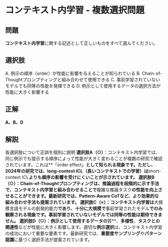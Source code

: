 # コンテキスト内学習 - 複数選択問題

## 問題
**コンテキスト内学習**に関する記述として正しいものをすべて選んでください。

## 選択肢
A. 例示の順序（order）が性能に影響を与えることが知られている
B. Chain-of-Thoughtプロンプティングと組み合わせて使用できる
C. 事前学習されていないモデルでも同等の性能を発揮できる
D. 例示として使用するデータの選択方法が性能に大きく影響する

## 正解
**A、B、D**

## 解説
各選択肢について正誤を個別に説明
**選択肢A（○）**：コンテキスト内学習では、同じ例示でも提示する順序によって性能が大きく変わることが複数の研究で確認されています。これは**「order effect」**として知られる現象です。ただし、2024年の研究では、**long-context ICL**（長いコンテキストでの学習）は**short-context ICL**よりも順序の影響を受けにくいことが示されています。
**選択肢B（○）**：**Chain-of-Thoughtプロンプティング**は、推論過程を段階的に示す手法で、コンテキスト内学習と組み合わせることで**複雑な推論タスク**の性能を向上させることができます。最新研究では、**Pattern-Aware CoT**など、より効果的な組み合わせ手法も提案されています。
**選択肢C（×）**：コンテキスト内学習は**大規模言語モデルの創発的能力**であり、十分に大規模で**事前学習されたモデル**でのみ観察される現象です。事前学習されていないモデルでは同等の性能は期待できません。
**選択肢D（○）**：例示として使用するデータの**質**、**多様性**、**タスクとの関連性**などが性能に大きく影響します。適切な**例示選択**は、コンテキスト内学習の成功において重要な要素です。最新研究では、**重要度サンプリング**や**パターン認識**に基づく選択手法が提案されています。 